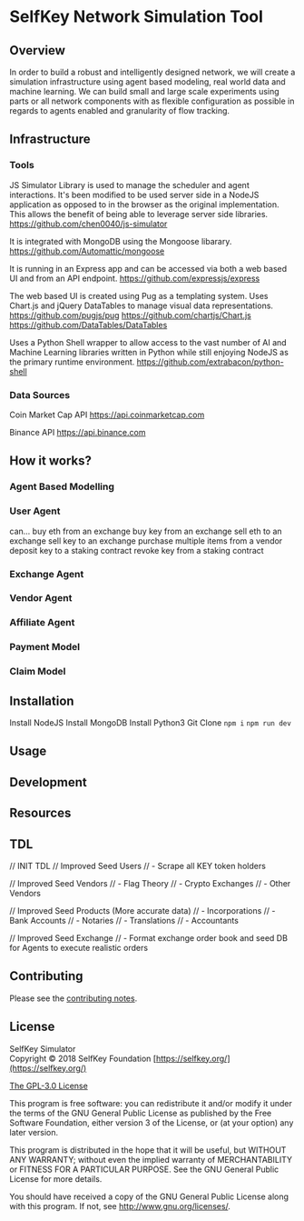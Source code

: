# SelfKey Network Simulation Tool

## Overview

In order to build a robust and intelligently designed network, we will create a simulation infrastructure using agent based modeling, real world data and machine learning.  We can build small and large scale experiments using parts or all network components with as flexible configuration as possible in regards to agents enabled and granularity of flow tracking.  

## Infrastructure

### Tools

JS Simulator Library is used to manage the scheduler and agent interactions.  It's been modified to be used server side in a NodeJS application as opposed to in the browser as the original implementation.  This allows the benefit of being able to leverage server side libraries. 
https://github.com/chen0040/js-simulator

It is integrated with MongoDB using the Mongoose libarary.  
https://github.com/Automattic/mongoose

It is running in an Express app and can be accessed via both a web based UI and from an API endpoint.
https://github.com/expressjs/express

The web based UI is created using Pug as a templating system.  Uses Chart.js and jQuery DataTables to manage visual data representations.
https://github.com/pugjs/pug
https://github.com/chartjs/Chart.js
https://github.com/DataTables/DataTables

Uses a Python Shell wrapper to allow access to the vast number of AI and Machine Learning libraries written in Python while still enjoying NodeJS as the primary runtime environment.
https://github.com/extrabacon/python-shell

### Data Sources

Coin Market Cap API
https://api.coinmarketcap.com

Binance API
https://api.binance.com


## How it works?

### Agent Based Modelling


### User Agent

can...
buy eth from an exchange
buy key from an exchange
sell eth to an exchange
sell key to an exchange
purchase multiple items from a vendor
deposit key to a staking contract
revoke key from a staking contract

### Exchange Agent


### Vendor Agent


### Affiliate Agent

### Payment Model

### Claim Model


## Installation

Install NodeJS
Install MongoDB
Install Python3
Git Clone
`npm i`
`npm run dev`


## Usage


## Development


## Resources

## TDL

// INIT TDL
// Improved Seed Users
// - Scrape all KEY token holders

// Improved Seed Vendors
// - Flag Theory
// - Crypto Exchanges
// - Other Vendors

// Improved Seed Products (More accurate data)
// - Incorporations
// - Bank Accounts
// - Notaries
// - Translations
// - Accountants

// Improved Seed Exchange
// - Format exchange order book and seed DB for Agents to execute realistic orders

## Contributing

Please see the [contributing notes](CONTRIBUTING.md).

## License
SelfKey Simulator    
Copyright © 2018 SelfKey Foundation [https://selfkey.org/](https://selfkey.org/)

[The GPL-3.0 License](http://opensource.org/licenses/GPL-3.0)

This program is free software: you can redistribute it and/or modify
it under the terms of the GNU General Public License as published by
the Free Software Foundation, either version 3 of the License, or
(at your option) any later version.

This program is distributed in the hope that it will be useful,
but WITHOUT ANY WARRANTY; without even the implied warranty of
MERCHANTABILITY or FITNESS FOR A PARTICULAR PURPOSE.  See the
GNU General Public License for more details.

You should have received a copy of the GNU General Public License
along with this program.  If not, see <http://www.gnu.org/licenses/>.
